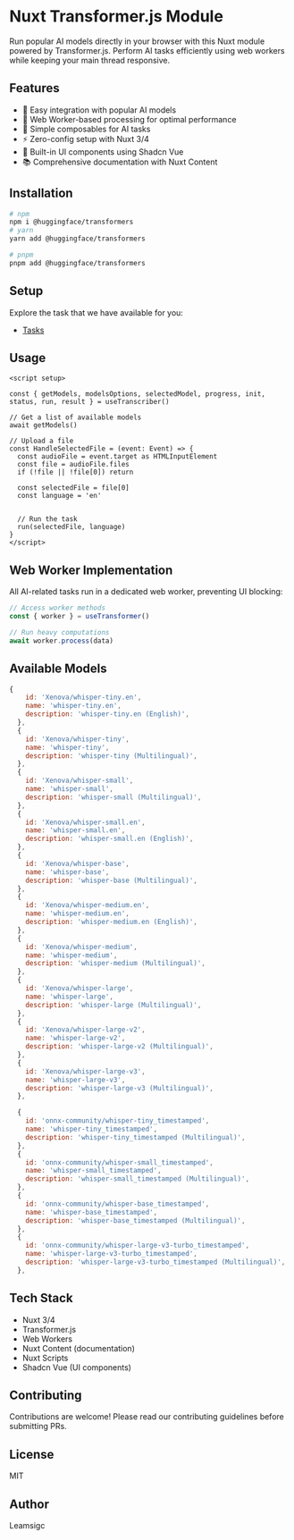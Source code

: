 # Nuxt Transformer.js Module

Run popular AI models directly in your browser with this Nuxt module powered by Transformer.js. Perform AI tasks efficiently using web workers while keeping your main thread responsive.

## Features

- 🤖 Easy integration with popular AI models
- 🚀 Web Worker-based processing for optimal performance
- 🧩 Simple composables for AI tasks
- ⚡ Zero-config setup with Nuxt 3/4
- 🎨 Built-in UI components using Shadcn Vue
- 📚 Comprehensive documentation with Nuxt Content

## Installation

```bash
# npm
npm i @huggingface/transformers
# yarn
yarn add @huggingface/transformers

# pnpm
pnpm add @huggingface/transformers
```

## Setup

Explore the task that we have available for you:

- [Tasks](/docs/getting-started)


## Usage

```vue
<script setup>

const { getModels, modelsOptions, selectedModel, progress, init, status, run, result } = useTranscriber()

// Get a list of available models
await getModels()

// Upload a file
const HandleSelectedFile = (event: Event) => {
  const audioFile = event.target as HTMLInputElement
  const file = audioFile.files
  if (!file || !file[0]) return

  const selectedFile = file[0]
  const language = 'en'


  // Run the task
  run(selectedFile, language)
}
</script>
```

## Web Worker Implementation

All AI-related tasks run in a dedicated web worker, preventing UI blocking:

```ts
// Access worker methods
const { worker } = useTransformer()

// Run heavy computations
await worker.process(data)
```

## Available Models

```js
{
    id: 'Xenova/whisper-tiny.en',
    name: 'whisper-tiny.en',
    description: 'whisper-tiny.en (English)',
  },
  {
    id: 'Xenova/whisper-tiny',
    name: 'whisper-tiny',
    description: 'whisper-tiny (Multilingual)',
  },
  {
    id: 'Xenova/whisper-small',
    name: 'whisper-small',
    description: 'whisper-small (Multilingual)',
  },
  {
    id: 'Xenova/whisper-small.en',
    name: 'whisper-small.en',
    description: 'whisper-small.en (English)',
  },
  {
    id: 'Xenova/whisper-base',
    name: 'whisper-base',
    description: 'whisper-base (Multilingual)',
  },
  {
    id: 'Xenova/whisper-medium.en',
    name: 'whisper-medium.en',
    description: 'whisper-medium.en (English)',
  },
  {
    id: 'Xenova/whisper-medium',
    name: 'whisper-medium',
    description: 'whisper-medium (Multilingual)',
  },
  {
    id: 'Xenova/whisper-large',
    name: 'whisper-large',
    description: 'whisper-large (Multilingual)',
  },
  {
    id: 'Xenova/whisper-large-v2',
    name: 'whisper-large-v2',
    description: 'whisper-large-v2 (Multilingual)',
  },
  {
    id: 'Xenova/whisper-large-v3',
    name: 'whisper-large-v3',
    description: 'whisper-large-v3 (Multilingual)',
  },

  {
    id: 'onnx-community/whisper-tiny_timestamped',
    name: 'whisper-tiny_timestamped',
    description: 'whisper-tiny_timestamped (Multilingual)',
  },
  {
    id: 'onnx-community/whisper-small_timestamped',
    name: 'whisper-small_timestamped',
    description: 'whisper-small_timestamped (Multilingual)',
  },
  {
    id: 'onnx-community/whisper-base_timestamped',
    name: 'whisper-base_timestamped',
    description: 'whisper-base_timestamped (Multilingual)',
  },
  {
    id: 'onnx-community/whisper-large-v3-turbo_timestamped',
    name: 'whisper-large-v3-turbo_timestamped',
    description: 'whisper-large-v3-turbo_timestamped (Multilingual)',
  },
```

## Tech Stack

- Nuxt 3/4
- Transformer.js
- Web Workers
- Nuxt Content (documentation)
- Nuxt Scripts
- Shadcn Vue (UI components)

## Contributing

Contributions are welcome! Please read our contributing guidelines before submitting PRs.

## License

MIT

## Author

Leamsigc
